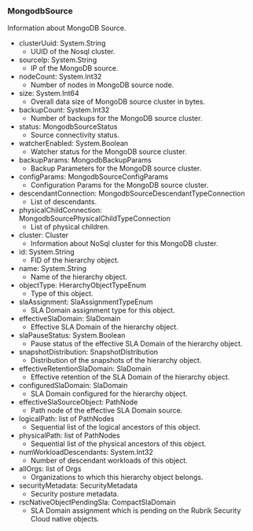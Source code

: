 ### MongodbSource
Information about MongoDB Source.

- clusterUuid: System.String
  - UUID of the Nosql cluster.
- sourceIp: System.String
  - IP of the MongoDB source.
- nodeCount: System.Int32
  - Number of nodes in MongoDB source node.
- size: System.Int64
  - Overall data size of MongoDB source cluster in bytes.
- backupCount: System.Int32
  - Number of backups for the MongoDB source cluster.
- status: MongodbSourceStatus
  - Source connectivity status.
- watcherEnabled: System.Boolean
  - Watcher status for the MongoDB source cluster.
- backupParams: MongodbBackupParams
  - Backup Parameters for the MongoDB source cluster.
- configParams: MongodbSourceConfigParams
  - Configuration Params for the MongoDB source cluster.
- descendantConnection: MongodbSourceDescendantTypeConnection
  - List of descendants.
- physicalChildConnection: MongodbSourcePhysicalChildTypeConnection
  - List of physical children.
- cluster: Cluster
  - Information about NoSql cluster for this MongoDB cluster.
- id: System.String
  - FID of the hierarchy object.
- name: System.String
  - Name of the hierarchy object.
- objectType: HierarchyObjectTypeEnum
  - Type of this object.
- slaAssignment: SlaAssignmentTypeEnum
  - SLA Domain assignment type for this object.
- effectiveSlaDomain: SlaDomain
  - Effective SLA Domain of the hierarchy object.
- slaPauseStatus: System.Boolean
  - Pause status of the effective SLA Domain of the hierarchy object.
- snapshotDistribution: SnapshotDistribution
  - Distribution of the snapshots of the hierarchy object.
- effectiveRetentionSlaDomain: SlaDomain
  - Effective retention of the SLA Domain of the hierarchy object.
- configuredSlaDomain: SlaDomain
  - SLA Domain configured for the hierarchy object.
- effectiveSlaSourceObject: PathNode
  - Path node of the effective SLA Domain source.
- logicalPath: list of PathNodes
  - Sequential list of the logical ancestors of this object.
- physicalPath: list of PathNodes
  - Sequential list of the physical ancestors of this object.
- numWorkloadDescendants: System.Int32
  - Number of descendant workloads of this object.
- allOrgs: list of Orgs
  - Organizations to which this hierarchy object belongs.
- securityMetadata: SecurityMetadata
  - Security posture metadata.
- rscNativeObjectPendingSla: CompactSlaDomain
  - SLA Domain assignment which is pending on the Rubrik Security Cloud native objects.
